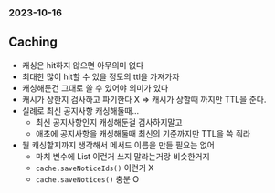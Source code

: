 ### 2023-10-16

## Caching
- 캐싱은 hit하지 않으면 아무의미 없다
- 최대한 많이 hit할 수 있을 정도의 ttl을 가져가자
- 캐싱해둔건 그대로 쓸 수 있어야 의미가 있다
- 캐시가 상한지 검사하고 파기한다 X => 캐시가 상할때 까지만 TTL을 준다.
- 실례로 최신 공지사항 캐싱해둘때...
  - 최신 공지사항인지 캐싱해둔걸 검사하지말고
  - 애초에 공지사항을 캐싱해둘때 최신의 기준까지만 TTL을 쓱 줘라
- 뭘 캐싱할지까지 생각해서 메서드 이름을 만들 필요는 없어
  - 마치 변수에 List 이런거 쓰지 말라는거랑 비슷한거지
  - `cache.saveNoticeIds()` 이런거 X
  - `cache.saveNotices()` 충분 O
